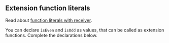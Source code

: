 ## Extension function literals

Read about [function literals with receiver](function-literals-with-receiver).

You can declare `isEven` and `isOdd` as values, that can be called as extension functions.
Complete the declarations below.